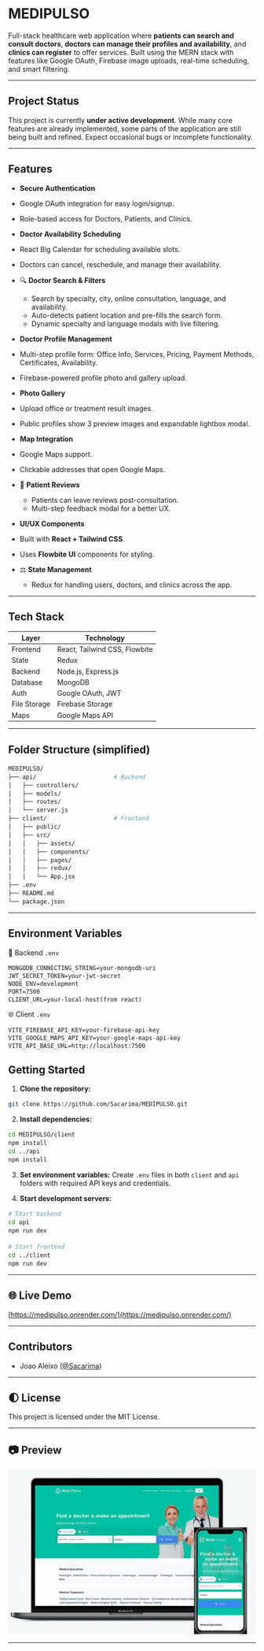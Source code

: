 <h1>MEDIPULSO</h1>

Full-stack healthcare web application where **patients can search and consult doctors**, **doctors can manage their profiles and availability**, and **clinics can register** to offer services. Built using the MERN stack with  features like Google OAuth, Firebase image uploads, real-time scheduling, and smart filtering.

---

## Project Status

This project is currently **under active development**. While many core features are already implemented, some parts of the application are still being built and refined.
Expect occasional bugs or incomplete functionality.

---

## Features

*  **Secure Authentication**

  * Google OAuth integration for easy login/signup.
  * Role-based access for Doctors, Patients, and Clinics.

*  **Doctor Availability Scheduling**

  * React Big Calendar for scheduling available slots.
  * Doctors can cancel, reschedule, and manage their availability.

* 🔍 **Doctor Search & Filters**

  * Search by specialty, city, online consultation, language, and availability.
  * Auto-detects patient location and pre-fills the search form.
  * Dynamic specialty and language modals with live filtering.

*  **Doctor Profile Management**

  * Multi-step profile form: Office Info, Services, Pricing, Payment Methods, Certificates, Availability.
  * Firebase-powered profile photo and gallery upload.

*  **Photo Gallery**

  * Upload office or treatment result images.
  * Public profiles show 3 preview images and expandable lightbox modal.

*  **Map Integration**

  * Google Maps support.
  * Clickable addresses that open Google Maps.

* 📄 **Patient Reviews**

  * Patients can leave reviews post-consultation.
  * Multi-step feedback modal for a better UX.

*  **UI/UX Components**

  * Built with **React + Tailwind CSS**.
  * Uses **Flowbite UI** components for styling.

* ⚖ **State Management**

  * Redux for handling users, doctors, and clinics across the app.

---

##  Tech Stack

| Layer        | Technology                    |
| ------------ | ----------------------------- |
| Frontend     | React, Tailwind CSS, Flowbite |
| State        | Redux                         |
| Backend      | Node.js, Express.js           |
| Database     | MongoDB                       |
| Auth         | Google OAuth, JWT             |
| File Storage | Firebase Storage              |
| Maps         | Google Maps API               |

---

##  Folder Structure (simplified)

```bash
MEDIPULSO/
├── api/                      # Backend
│   ├── controllers/
│   ├── models/
│   ├── routes/
│   └── server.js
├── client/                   # Frontend
│   ├── public/
│   ├── src/
│   │   ├── assets/
│   │   ├── components/
│   │   ├── pages/
│   │   ├── redux/
│   │   └── App.jsx
├── .env
├── README.md
└── package.json


```
---
##  Environment Variables


<summary>🔧 Backend <code>.env</code></summary>

```env
MONGODB_CONNECTING_STRING=your-mongodb-uri
JWT_SECRET_TOKEN=your-jwt-secret
NODE_ENV=development
PORT=7500
CLIENT_URL=your-local-host(from react)
```
<summary>🌐 Client <code>.env</code></summary>

```env
VITE_FIREBASE_API_KEY=your-firebase-api-key
VITE_GOOGLE_MAPS_API_KEY=your-google-maps-api-key
VITE_API_BASE_URL=http://localhost:7500
```


## Getting Started

1. **Clone the repository:**

```bash
git clone https://github.com/Sacarima/MEDIPULSO.git
```

2. **Install dependencies:**

```bash
cd MEDIPULSO/client
npm install
cd ../api
npm install
```

3. **Set environment variables:**
   Create `.env` files in both `client` and `api` folders with required API keys and credentials.

4. **Start development servers:**

```bash
# Start backend
cd api
npm run dev

# Start frontend
cd ../client
npm run dev
```

---

## 🌐 Live Demo

[https://medipulso.onrender.com/](https://medipulso.onrender.com/)

---

## Contributors

* Joao Aleixo ([@Sacarima](https://github.com/Sacarima))

---

## 🌓 License

This project is licensed under the MIT License.

---

## 📷 Preview

![Site Screenshot](https://github.com/Sacarima/MEDIPULSO/blob/main/client/src/assets/site-screenshot.png?raw=true)

---

